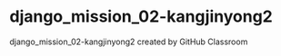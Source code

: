 # django_mission_02-kangjinyong2
django_mission_02-kangjinyong2 created by GitHub Classroom








